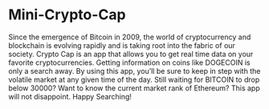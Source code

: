 # Mini-Crypto-Cap
Since the emergence of Bitcoin in 2009, the world of cryptocurrency and blockchain is evolving rapidly and is taking root into the fabric of our society. Crypto Cap is an app that allows you to get real time data on your favorite cryptocurrencies. Getting information on coins like DOGECOIN is only a search away. By using this app, you’ll be sure to keep in step with the volatile market at any given time of the day. Still waiting for BITCOIN to drop below 30000? Want to know the current market rank of Ethereum? This app will not disappoint. Happy Searching!

